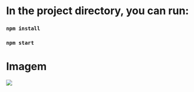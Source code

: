 # In the project directory, you can run:

### `npm install`
### `npm start`

# **Imagem**
![](https://i.imgur.com/4ChjdIB.png)
